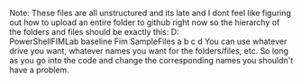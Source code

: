 Note:
These files are all unstructured and its late and I dont feel like figuring out how to upload an entire folder to github right now so the hierarchy of the folders and files should be exactly this:
D:\
  PowerShellFIMLab
    baseline
    Fim
    SampleFiles
      a
      b
      c
      d
You can use whatever drive you want, whatever names you want for the folders/files, etc. So long as you go into the code and change the corresponding names you shouldn't have a problem.
